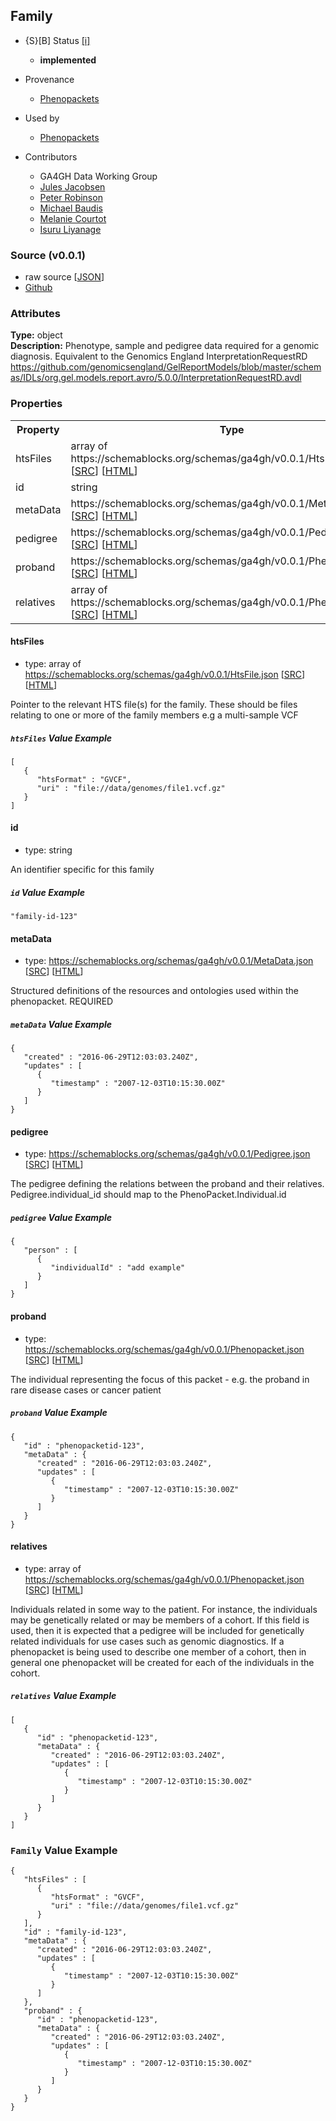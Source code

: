 
## Family

* {S}[B] Status  [[i]](https://schemablocks.org/about/sb-status-levels.html)
    - __implemented__

* Provenance  

    - [Phenopackets](https://github.com/phenopackets/phenopacket-schema/blob/master/docs/family.rst)  
* Used by  

    - [Phenopackets](https://github.com/phenopackets/phenopacket-schema/blob/master/docs/family.rst)  

<!--more-->

* Contributors  

    - GA4GH Data Working Group  
    - [Jules Jacobsen](https://orcid.org/0000-0002-3265-15918)  
    - [Peter Robinson](https://orcid.org/0000-0002-0736-91998)  
    - [Michael Baudis](https://orcid.org/0000-0002-9903-4248)  
    - [Melanie Courtot](https://orcid.org/0000-0002-9551-6370)  
    - [Isuru Liyanage](https://orcid.org/0000-0002-4839-5158)  
### Source (v0.0.1)

* raw source [[JSON](./current/Family.json)]
* [Github](https://github.com/ga4gh-schemablocks/sb-phenopackets/blob/master/schemas/Family.yaml)

### Attributes
  
__Type:__ object  
__Description:__ Phenotype, sample and pedigree data required for a genomic diagnosis.
Equivalent to the Genomics England InterpretationRequestRD
https://github.com/genomicsengland/GelReportModels/blob/master/schemas/IDLs/org.gel.models.report.avro/5.0.0/InterpretationRequestRD.avdl


### Properties

<table>
  <tr>
    <th>Property</th>
    <th>Type</th>
  </tr>
  <tr>
    <td>htsFiles</td>
    <td>array of https://schemablocks.org/schemas/ga4gh/v0.0.1/HtsFile.json [<a href="https://schemablocks.org/schemas/ga4gh/v0.0.1/HtsFile.json" target="_BLANK">SRC</a>] [<a href="https://schemablocks.org/schemas/ga4gh/HtsFile.html" target="_BLANK">HTML</a>]</td>
  </tr>
  <tr>
    <td>id</td>
    <td>string</td>
  </tr>
  <tr>
    <td>metaData</td>
    <td>https://schemablocks.org/schemas/ga4gh/v0.0.1/MetaData.json [<a href="https://schemablocks.org/schemas/ga4gh/v0.0.1/MetaData.json" target="_BLANK">SRC</a>] [<a href="https://schemablocks.org/schemas/ga4gh/MetaData.html" target="_BLANK">HTML</a>]</td>
  </tr>
  <tr>
    <td>pedigree</td>
    <td>https://schemablocks.org/schemas/ga4gh/v0.0.1/Pedigree.json [<a href="https://schemablocks.org/schemas/ga4gh/v0.0.1/Pedigree.json" target="_BLANK">SRC</a>] [<a href="https://schemablocks.org/schemas/ga4gh/Pedigree.html" target="_BLANK">HTML</a>]</td>
  </tr>
  <tr>
    <td>proband</td>
    <td>https://schemablocks.org/schemas/ga4gh/v0.0.1/Phenopacket.json [<a href="https://schemablocks.org/schemas/ga4gh/v0.0.1/Phenopacket.json" target="_BLANK">SRC</a>] [<a href="https://schemablocks.org/schemas/ga4gh/Phenopacket.html" target="_BLANK">HTML</a>]</td>
  </tr>
  <tr>
    <td>relatives</td>
    <td>array of https://schemablocks.org/schemas/ga4gh/v0.0.1/Phenopacket.json [<a href="https://schemablocks.org/schemas/ga4gh/v0.0.1/Phenopacket.json" target="_BLANK">SRC</a>] [<a href="https://schemablocks.org/schemas/ga4gh/Phenopacket.html" target="_BLANK">HTML</a>]</td>
  </tr>

</table>


#### htsFiles

* type: array of https://schemablocks.org/schemas/ga4gh/v0.0.1/HtsFile.json [<a href="https://schemablocks.org/schemas/ga4gh/v0.0.1/HtsFile.json" target="_BLANK">SRC</a>] [<a href="https://schemablocks.org/schemas/ga4gh/HtsFile.html" target="_BLANK">HTML</a>]

Pointer to the relevant HTS file(s) for the family. These should be files relating to one or more of the family
members e.g a multi-sample VCF


##### `htsFiles` Value Example  

```
[
   {
      "htsFormat" : "GVCF",
      "uri" : "file://data/genomes/file1.vcf.gz"
   }
]
```

#### id

* type: string

An identifier specific for this family

##### `id` Value Example  

```
"family-id-123"
```

#### metaData

* type: https://schemablocks.org/schemas/ga4gh/v0.0.1/MetaData.json [<a href="https://schemablocks.org/schemas/ga4gh/v0.0.1/MetaData.json" target="_BLANK">SRC</a>] [<a href="https://schemablocks.org/schemas/ga4gh/MetaData.html" target="_BLANK">HTML</a>]

Structured definitions of the resources and ontologies used within the phenopacket. REQUIRED


##### `metaData` Value Example  

```
{
   "created" : "2016-06-29T12:03:03.240Z",
   "updates" : [
      {
         "timestamp" : "2007-12-03T10:15:30.00Z"
      }
   ]
}
```

#### pedigree

* type: https://schemablocks.org/schemas/ga4gh/v0.0.1/Pedigree.json [<a href="https://schemablocks.org/schemas/ga4gh/v0.0.1/Pedigree.json" target="_BLANK">SRC</a>] [<a href="https://schemablocks.org/schemas/ga4gh/Pedigree.html" target="_BLANK">HTML</a>]

The pedigree defining the relations between the proband and their relatives. Pedigree.individual_id should
map to the PhenoPacket.Individual.id


##### `pedigree` Value Example  

```
{
   "person" : [
      {
         "individualId" : "add example"
      }
   ]
}
```

#### proband

* type: https://schemablocks.org/schemas/ga4gh/v0.0.1/Phenopacket.json [<a href="https://schemablocks.org/schemas/ga4gh/v0.0.1/Phenopacket.json" target="_BLANK">SRC</a>] [<a href="https://schemablocks.org/schemas/ga4gh/Phenopacket.html" target="_BLANK">HTML</a>]

The individual representing the focus of this packet - e.g. the proband in rare disease cases or cancer patient


##### `proband` Value Example  

```
{
   "id" : "phenopacketid-123",
   "metaData" : {
      "created" : "2016-06-29T12:03:03.240Z",
      "updates" : [
         {
            "timestamp" : "2007-12-03T10:15:30.00Z"
         }
      ]
   }
}
```

#### relatives

* type: array of https://schemablocks.org/schemas/ga4gh/v0.0.1/Phenopacket.json [<a href="https://schemablocks.org/schemas/ga4gh/v0.0.1/Phenopacket.json" target="_BLANK">SRC</a>] [<a href="https://schemablocks.org/schemas/ga4gh/Phenopacket.html" target="_BLANK">HTML</a>]

Individuals related in some way to the patient. For instance, the individuals may be genetically related or may
be members of a cohort. If this field is used, then  it is expected that a pedigree will be included for
genetically related individuals for use cases such as genomic diagnostics. If a phenopacket is being used to
describe one member of a cohort, then in general one phenopacket will be created for each of the individuals in
the cohort.


##### `relatives` Value Example  

```
[
   {
      "id" : "phenopacketid-123",
      "metaData" : {
         "created" : "2016-06-29T12:03:03.240Z",
         "updates" : [
            {
               "timestamp" : "2007-12-03T10:15:30.00Z"
            }
         ]
      }
   }
]
```


### `Family` Value Example  

```
{
   "htsFiles" : [
      {
         "htsFormat" : "GVCF",
         "uri" : "file://data/genomes/file1.vcf.gz"
      }
   ],
   "id" : "family-id-123",
   "metaData" : {
      "created" : "2016-06-29T12:03:03.240Z",
      "updates" : [
         {
            "timestamp" : "2007-12-03T10:15:30.00Z"
         }
      ]
   },
   "proband" : {
      "id" : "phenopacketid-123",
      "metaData" : {
         "created" : "2016-06-29T12:03:03.240Z",
         "updates" : [
            {
               "timestamp" : "2007-12-03T10:15:30.00Z"
            }
         ]
      }
   }
}
```

